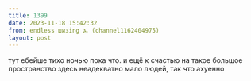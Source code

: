 ```yaml
---
title: 1399
date: 2023-11-18 15:42:32
from: endless шизing ⍼ (channel1162404975)
layout: post
---
```


тут ебейше тихо ночью пока что. и ещё к счастью на такое большое пространство здесь неадекватно мало людей, так что ахуенно

